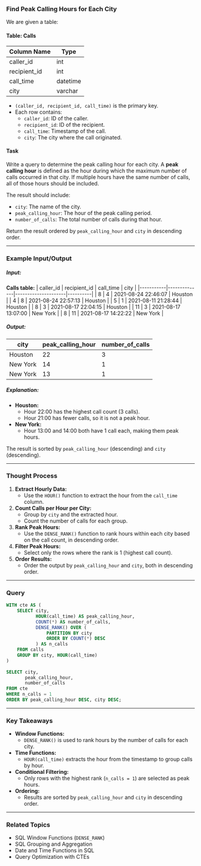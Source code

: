 ### Find Peak Calling Hours for Each City

We are given a table:

#### Table: Calls
| Column Name  | Type     |
|--------------|----------|
| caller_id    | int      |
| recipient_id | int      |
| call_time    | datetime |
| city         | varchar  |

- `(caller_id, recipient_id, call_time)` is the primary key.
- Each row contains:
  - `caller_id`: ID of the caller.
  - `recipient_id`: ID of the recipient.
  - `call_time`: Timestamp of the call.
  - `city`: The city where the call originated.

#### Task
Write a query to determine the peak calling hour for each city. A **peak calling hour** is defined as the hour during which the maximum number of calls occurred in that city. If multiple hours have the same number of calls, all of those hours should be included.

The result should include:
- `city`: The name of the city.
- `peak_calling_hour`: The hour of the peak calling period.
- `number_of_calls`: The total number of calls during that hour.

Return the result ordered by `peak_calling_hour` and `city` in descending order.

---

### Example Input/Output

##### Input:
**Calls table:**
| caller_id | recipient_id | call_time           | city     |
|-----------|--------------|---------------------|----------|
| 8         | 4            | 2021-08-24 22:46:07 | Houston  |
| 4         | 8            | 2021-08-24 22:57:13 | Houston  |
| 5         | 1            | 2021-08-11 21:28:44 | Houston  |
| 8         | 3            | 2021-08-17 22:04:15 | Houston  |
| 11        | 3            | 2021-08-17 13:07:00 | New York |
| 8         | 11           | 2021-08-17 14:22:22 | New York |

##### Output:
| city     | peak_calling_hour | number_of_calls |
|----------|-------------------|-----------------|
| Houston  | 22                | 3               |
| New York | 14                | 1               |
| New York | 13                | 1               |

##### Explanation:
- **Houston:**
  - Hour 22:00 has the highest call count (3 calls).
  - Hour 21:00 has fewer calls, so it is not a peak hour.
- **New York:**
  - Hour 13:00 and 14:00 both have 1 call each, making them peak hours.

The result is sorted by `peak_calling_hour` (descending) and `city` (descending).

---

### Thought Process
1. **Extract Hourly Data:**
   - Use the `HOUR()` function to extract the hour from the `call_time` column.
2. **Count Calls per Hour per City:**
   - Group by `city` and the extracted hour.
   - Count the number of calls for each group.
3. **Rank Peak Hours:**
   - Use the `DENSE_RANK()` function to rank hours within each city based on the call count, in descending order.
4. **Filter Peak Hours:**
   - Select only the rows where the rank is 1 (highest call count).
5. **Order Results:**
   - Order the output by `peak_calling_hour` and `city`, both in descending order.

---

### Query
```sql
WITH cte AS (
    SELECT city,
           HOUR(call_time) AS peak_calling_hour,
           COUNT(*) AS number_of_calls,
           DENSE_RANK() OVER (
               PARTITION BY city 
               ORDER BY COUNT(*) DESC
           ) AS n_calls
    FROM calls
    GROUP BY city, HOUR(call_time)
)
 
SELECT city,
       peak_calling_hour,
       number_of_calls
FROM cte
WHERE n_calls = 1
ORDER BY peak_calling_hour DESC, city DESC;
```

---

### Key Takeaways
- **Window Functions:**
  - `DENSE_RANK()` is used to rank hours by the number of calls for each city.
- **Time Functions:**
  - `HOUR(call_time)` extracts the hour from the timestamp to group calls by hour.
- **Conditional Filtering:**
  - Only rows with the highest rank (`n_calls = 1`) are selected as peak hours.
- **Ordering:**
  - Results are sorted by `peak_calling_hour` and `city` in descending order.

---

### Related Topics
- SQL Window Functions (`DENSE_RANK`)
- SQL Grouping and Aggregation
- Date and Time Functions in SQL
- Query Optimization with CTEs
